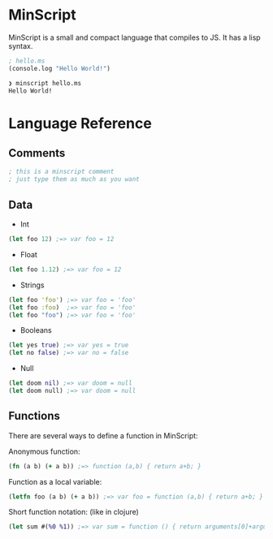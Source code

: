MinScript
=========

MinScript is a small and compact language that compiles to JS. It has a lisp
syntax.

```clojure
; hello.ms
(console.log "Hello World!")
```

```bash
❯ minscript hello.ms
Hello World!
```

# Language Reference
## Comments
```clojure
; this is a minscript comment
; just type them as much as you want
```

## Data
- Int
```clojure
(let foo 12) ;=> var foo = 12
```
- Float
```clojure
(let foo 1.12) ;=> var foo = 12
```
- Strings
```clojure
(let foo 'foo') ;=> var foo = 'foo'
(let foo :foo)  ;=> var foo = 'foo'
(let foo "foo") ;=> var foo = 'foo'
```
- Booleans
```clojure
(let yes true) ;=> var yes = true
(let no false) ;=> var no = false
```
- Null
```clojure
(let doom nil) ;=> var doom = null
(let doom null) ;=> var doom = null
```

## Functions
There are several ways to define a function in MinScript:

Anonymous function:
```clojure
(fn (a b) (+ a b)) ;=> function (a,b) { return a+b; }
```
Function as a local variable:
```clojure
(letfn foo (a b) (+ a b)) ;=> var foo = function (a,b) { return a+b; }
```
Short function notation: (like in clojure)
```clojure
(let sum #(%0 %1)) ;=> var sum = function () { return arguments[0]+arguments[1]; }
```
